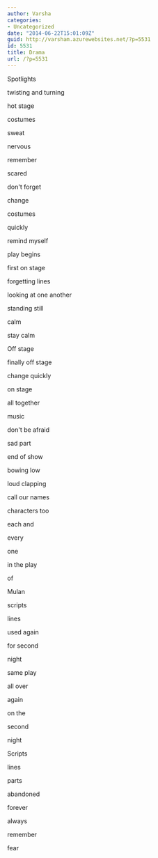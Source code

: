 ```yaml
---
author: Varsha
categories:
- Uncategorized
date: "2014-06-22T15:01:09Z"
guid: http://varsham.azurewebsites.net/?p=5531
id: 5531
title: Drama
url: /?p=5531
---
```


Spotlights
  
twisting and turning
  
hot stage
  
costumes
  
sweat
  
nervous
  
remember
  
scared
  
don't forget
  
change
  
costumes
  
quickly
  
remind myself
  
play begins
  
first on stage
  
forgetting lines
  
looking at one another
  
standing still
  
calm
  
stay calm
  
Off stage
  
finally off stage
  
change quickly
  
on stage
  
all together
  
music
  
don't be afraid
  
sad part
  
end of show
  
bowing low
  
loud clapping
  
call our names
  
characters too
  
each and
  
every
  
one
  
in the play
  
of
  
Mulan
  
scripts
  
lines
  
used again
  
for second
  
night
  
same play
  
all over
  
again
  
on the
  
second
  
night
  
Scripts
  
lines
  
parts
  
abandoned
  
forever
  
always
  
remember
  
fear